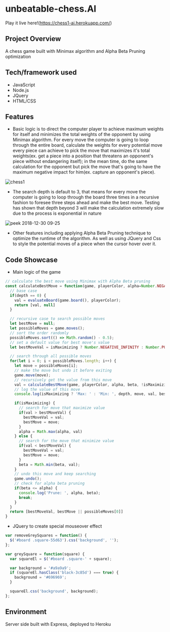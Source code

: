 # unbeatable-chess.AI

Play it live here!(https://chess1-ai.herokuapp.com/)

## Project Overview
A chess game built with Minimax algorithm and Alpha Beta Pruning optimization

## Tech/framework used

- JavaScript
- Node.js
- JQuery
- HTML/CSS

## Features

- Basic logic is to direct the computer player to achieve maximum weights for itself and minimizes the total weights of the opponent by using Minimax algorithm. For every move the computer is going to loop through the entire board, calculate the weights for every potential move every piece can achieve to pick the move that maximizes it's total weights(ex. get a piece into a position that threatens an opponent's piece without endangering itself); in the mean time, do the same calculation for the opponent but pick the move that's going to have the maximum negative impact for him(ex. capture an opponent's piece).

![chess1](https://user-images.githubusercontent.com/38970716/50548479-36875580-0c1b-11e9-8f2b-5dbe6fbd4ba5.gif)

- The search depth is default to 3, that means for every move the computer is going to loop through the board three times in a recursive fashion to foresee three steps ahead and make the best move. Testing has shown that depth beyond 3 will make the calculation extremely slow due to the process is exponential in nature

![peek 2018-12-30 09-25](https://user-images.githubusercontent.com/38970716/50548637-13aa7080-0c1e-11e9-86b7-5a06ee8b78cd.gif)

- Other features including applying Alpha Beta Pruning technique to optimize the runtime of the algorithm. As well as using JQuery and Css to style the potential moves of a piece when the cursor hover over it. 

## Code Showcase

- Main logic of the game

```Javascript 
// calculate the best move using Minimax with Alpha Beta pruning
const calculateBestMove = function(game, playerColor, alpha=Number.NEGATIVE_INFINITY, beta=Number.POSITIVE_INFINITY, isMaximizing=true, depth=3) {
  // base case
  if(depth == 0) {
    val = evaluateBoard(game.board(), playerColor);
    return [val, null]
  }

  // recursive case to search possible moves
  let bestMove = null;
  let possibleMoves = game.moves();
  // sort the order randomly
  possibleMoves.sort(() => Math.random() - 0.5);
  // set a default value for best move's value
  let bestMoveVal = isMaximizing ? Number.NEGATIVE_INFINITY : Number.POSITIVE_INFINITY;

  // search through all possible moves
  for(let i = 0; i < possibleMoves.length; i++) {
    let move = possibleMoves[i];
    // make the move but undo it before exiting
    game.move(move);
    // recursively get the value from this move
    val = calculateBestMove(game, playerColor, alpha, beta, !isMaximizing, depth-1)[0];
    // log the value of this move
    console.log(isMaximizing ? 'Max: ' : 'Min: ', depth, move, val, bestMove, bestMoveVal);

    if(isMaximizing) {
      // search for move that maximize value
      if(val > bestMoveVal) {
        bestMoveVal = val;
        bestMove = move;
      }
      alpha = Math.max(alpha, val)
    } else {
      // search for the move that minimize value
      if(val < bestMoveVal) {
        bestMoveVal = val;
        bestMove = move;
      }
      beta = Math.min(beta, val);
    }
    // undo this move and keep searching
    game.undo();
    // check for alpha beta pruning
    if(beta <= alpha) {
      console.log('Prune: ', alpha, beta);
      break;
    }
  }
  return [bestMoveVal, bestMove || possibleMoves[0]]
}
```

- JQuery to create special mouseover effect

```Javascript
var removeGreySquares = function() {
  $('#board .square-55d63').css('background', '');
};

var greySquare = function(square) {
  var squareEl = $('#board .square-' + square);

  var background = '#a9a9a9';
  if (squareEl.hasClass('black-3c85d') === true) {
    background = '#696969';
  }

  squareEl.css('background', background);
};
```


## Environment

Server side built with Express, deployed to Heroku
